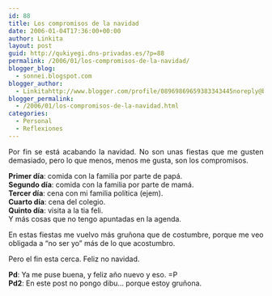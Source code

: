 ```yaml
---
id: 88
title: Los compromisos de la navidad
date: 2006-01-04T17:36:00+00:00
author: Linkita
layout: post
guid: http://qukiyegi.dns-privadas.es/?p=88
permalink: /2006/01/los-compromisos-de-la-navidad/
blogger_blog:
  - sonnei.blogspot.com
blogger_author:
  - Linkitahttp://www.blogger.com/profile/08969869659383343445noreply@blogger.com
blogger_permalink:
  - /2006/01/los-compromisos-de-la-navidad.html
categories:
  - Personal
  - Reflexiones
---
```

<div style="text-align: justify;">
  Por fin se está acabando la navidad. No son unas fiestas que me gusten demasiado, pero lo que menos, menos me gusta, son los compromisos.</p> 
  
  <p>
    <span style="font-weight: bold;">Primer día</span>: comida con la familia por parte de papá.<br /><span style="font-weight: bold;">Segundo día</span>: comida con la familia por parte de mamá.<br /><span style="font-weight: bold;">Tercer día</span>: cena con mi familia política (ejem).<br /><span style="font-weight: bold;">Cuarto día</span>: cena del colegio.<br /><span style="font-weight: bold;">Quinto día</span>: visita a la tia feli.<br />Y más cosas que no tengo apuntadas en la agenda.
  </p>
  
  <p>
    En estas fiestas me vuelvo más gruñona que de costumbre, porque me veo obligada a &#8220;no ser yo&#8221; más de lo que acostumbro.
  </p>
  
  <p>
    Pero el fin esta cerca. Feliz no navidad.
  </p>
  
  <p>
    <span style="font-weight: bold;">Pd</span>: Ya me puse buena, y feliz año nuevo y eso. =P<br /><span style="font-weight: bold;">Pd2</span>: En este post no pongo dibu&#8230; porque estoy gruñona.</div>